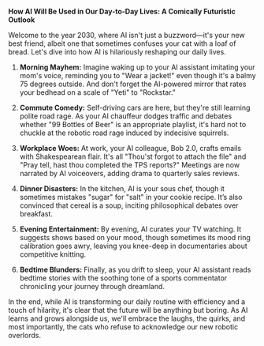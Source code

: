 **How AI Will Be Used in Our Day-to-Day Lives: A Comically Futuristic Outlook**

Welcome to the year 2030, where AI isn't just a buzzword—it's your new best friend, albeit one that sometimes confuses your cat with a loaf of bread. Let's dive into how AI is hilariously reshaping our daily lives.

1. **Morning Mayhem:**
Imagine waking up to your AI assistant imitating your mom's voice, reminding you to "Wear a jacket!" even though it's a balmy 75 degrees outside. And don't forget the AI-powered mirror that rates your bedhead on a scale of "Yeti" to "Rockstar."

2. **Commute Comedy:**
Self-driving cars are here, but they're still learning polite road rage. As your AI chauffeur dodges traffic and debates whether "99 Bottles of Beer" is an appropriate playlist, it's hard not to chuckle at the robotic road rage induced by indecisive squirrels.

3. **Workplace Woes:**
At work, your AI colleague, Bob 2.0, crafts emails with Shakespearean flair. It's all "Thou'st forgot to attach the file" and "Pray tell, hast thou completed the TPS reports?" Meetings are now narrated by AI voiceovers, adding drama to quarterly sales reviews.

4. **Dinner Disasters:**
In the kitchen, AI is your sous chef, though it sometimes mistakes "sugar" for "salt" in your cookie recipe. It’s also convinced that cereal is a soup, inciting philosophical debates over breakfast.

5. **Evening Entertainment:**
By evening, AI curates your TV watching. It suggests shows based on your mood, though sometimes its mood ring calibration goes awry, leaving you knee-deep in documentaries about competitive knitting.

6. **Bedtime Blunders:**
Finally, as you drift to sleep, your AI assistant reads bedtime stories with the soothing tone of a sports commentator chronicling your journey through dreamland.

In the end, while AI is transforming our daily routine with efficiency and a touch of hilarity, it's clear that the future will be anything but boring. As AI learns and grows alongside us, we'll embrace the laughs, the quirks, and most importantly, the cats who refuse to acknowledge our new robotic overlords.
